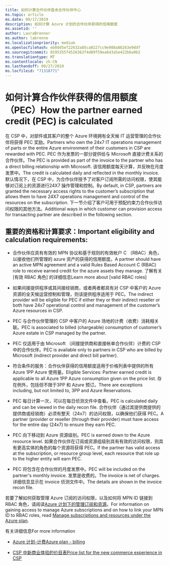 ```yaml
---
title: 如何计算合作伙伴盈余合作伙伴中心
ms.topic: article
ms.date: 09/17/2019
description: 如何计算 Azure 计划的合作伙伴获得的信用额度
ms.assetid: ''
author: LauraBrenner
ms.author: labrenne
ms.localizationpriority: medium
ms.openlocfilehash: eb0dd5ef22632a85ca0227cc9e988a88263e9ddf
ms.sourcegitcommit: 0195355f4526362f4d89f59ea643a5e422b6a9b2
ms.translationtype: MT
ms.contentlocale: zh-CN
ms.lasthandoff: 09/27/2019
ms.locfileid: "71318771"
---
```

# <a name="how-the-partner-earned-credit-pec-is-calculated"></a><span data-ttu-id="9ebc8-103">如何计算合作伙伴获得的信用额度（PEC）</span><span class="sxs-lookup"><span data-stu-id="9ebc8-103">How the partner earned credit (PEC) is calculated</span></span>


<span data-ttu-id="9ebc8-104">在 CSP 中，对部件或其客户的整个 Azure 环境拥有全天候 IT 运营管理的合作伙伴将获得 PEC 奖励。</span><span class="sxs-lookup"><span data-stu-id="9ebc8-104">Partners who own the 24x7 IT operations management of parts or the entire Azure environment of their customers in CSP are rewarded with PEC.</span></span> <span data-ttu-id="9ebc8-105">PEC 作为发票的一部分提供给与 Microsoft 直接计费关系的合作伙伴。</span><span class="sxs-lookup"><span data-stu-id="9ebc8-105">The PEC is provided as part of the invoice to the partner who has a direct billing relationship with Microsoft.</span></span> <span data-ttu-id="9ebc8-106">该信用额度每天计算，并反映在月度发票中。</span><span class="sxs-lookup"><span data-stu-id="9ebc8-106">The credit is calculated daily and reflected in the monthly invoice.</span></span> <span data-ttu-id="9ebc8-107">默认情况下，在 CSP 中，为合作伙伴授予了对客户订阅所需的访问权限，使其能够对订阅上的资源进行24X7 操作管理和控制。</span><span class="sxs-lookup"><span data-stu-id="9ebc8-107">By default, in CSP, partners are granted the necessary access rights to the customer’s subscription that allows them to have 24X7 operations management and control of the resources on the subscription.</span></span> <span data-ttu-id="9ebc8-108">下一节介绍了客户可用于预配约束力合作伙伴访问权限的其他方法。</span><span class="sxs-lookup"><span data-stu-id="9ebc8-108">Additional ways in which customer can provision access for transacting partner are described in the following section.</span></span>   


## <a name="important-eligibility-and-calculation-requirements"></a><span data-ttu-id="9ebc8-109">重要的资格和计算要求：</span><span class="sxs-lookup"><span data-stu-id="9ebc8-109">Important eligibility and calculation requirements:</span></span>

- <span data-ttu-id="9ebc8-110">合作伙伴应具有有效的 MPN 协议和基于规则的有效帐户 C （RBAC）角色，以接收他们所管理的 azure 资产的获得的信用额度。</span><span class="sxs-lookup"><span data-stu-id="9ebc8-110">A partner should have an active MPN agreement and a valid Rules Based Account C (RBAC) role to receive earned credit for the azure assets they manage.</span></span> <span data-ttu-id="9ebc8-111">了解有关 [有效 RBAC 角色] 的详细信息</span><span class="sxs-lookup"><span data-stu-id="9ebc8-111">Learn more about [valid RBAC roles]</span></span>

- <span data-ttu-id="9ebc8-112">如果间接提供程序或其间接经销商，或者两者都具有对 CSP 中客户的 Azure 资源的全天候运营控制和管理，则该提供程序适用于 PEC。</span><span class="sxs-lookup"><span data-stu-id="9ebc8-112">The indirect provider will be eligible for PEC if either they or their indirect reseller or both have 24x7 operational control and management of the customer’s Azure resources in CSP.</span></span>

- <span data-ttu-id="9ebc8-113">PEC 与合作伙伴管理的 CSP 中客户的 Azure 场地的计费（收费）消耗相关联。</span><span class="sxs-lookup"><span data-stu-id="9ebc8-113">PEC is associated to billed (chargeable) consumption of customer’s Azure estate in CSP managed by the partner.</span></span> 

- <span data-ttu-id="9ebc8-114">PEC 仅适用于由 Microsoft （间接提供商和直接帐单合作伙伴）计费的 CSP 中的合作伙伴。</span><span class="sxs-lookup"><span data-stu-id="9ebc8-114">PEC is available only to partners in CSP who are billed by Microsoft (indirect provider and direct bill partner).</span></span>

- <span data-ttu-id="9ebc8-115">符合条件的服务：合作伙伴获得的信用额度适用于价格列表中提供的所有 Azure 1PP Azure 使用量。</span><span class="sxs-lookup"><span data-stu-id="9ebc8-115">Eligible Services: Partner earned credit is applicable to all Azure 1PP Azure consumption given on the price list.</span></span> <span data-ttu-id="9ebc8-116">存在例外，包括但不限于3PP 和 Azure 预订。</span><span class="sxs-lookup"><span data-stu-id="9ebc8-116">There are exceptions including, but not limited to, 3PP and Azure Reservations.</span></span>

- <span data-ttu-id="9ebc8-117">PEC 每日计算一次，可以在每日侦测文件中查看。</span><span class="sxs-lookup"><span data-stu-id="9ebc8-117">PEC is calculated daily and can be viewed in the daily recon file.</span></span> <span data-ttu-id="9ebc8-118">合作伙伴（通过其提供商提供的提供商或经销商）必须有整天（24x7）的访问权限，以确保他们获得 PEC。</span><span class="sxs-lookup"><span data-stu-id="9ebc8-118">A partner (provider or reseller (through their provider) must have access for the entire day (24x7) to ensure they earn PEC.</span></span>

- <span data-ttu-id="9ebc8-119">PEC 向下移动到 Azure 资源级别。</span><span class="sxs-lookup"><span data-stu-id="9ebc8-119">PEC is earned down to the Azure resource level.</span></span> <span data-ttu-id="9ebc8-120">如果合作伙伴在订阅或资源组级别具有有效的访问权限，则具有更高实体的角色的每个资源将获得 PEC。</span><span class="sxs-lookup"><span data-stu-id="9ebc8-120">If the partner has valid access at the subscription, or resource group level, each resource that role up to the higher entity will earn PEC.</span></span> 

- <span data-ttu-id="9ebc8-121">PEC 将包含在合作伙伴的月度发票中。</span><span class="sxs-lookup"><span data-stu-id="9ebc8-121">PEC will be included on the partner's monthly invoice.</span></span> <span data-ttu-id="9ebc8-122">发票是收费的。</span><span class="sxs-lookup"><span data-stu-id="9ebc8-122">The invoice is net of charges.</span></span> <span data-ttu-id="9ebc8-123">详细信息显示在 invoice 侦测文件中。</span><span class="sxs-lookup"><span data-stu-id="9ebc8-123">The details are shown in the invoice recon file.</span></span>

<span data-ttu-id="9ebc8-124">若要了解如何获取管理 Azure 订阅的访问权限，以及如何将 MPN ID 链接到 RBAC 角色，请阅读[Azure 计划下的管理订阅和资源](azure-plan-manage.md)。</span><span class="sxs-lookup"><span data-stu-id="9ebc8-124">For information on gaining access to manage Azure subscriptions and on how to link your MPN ID to RBAC roles, read [Manage subscriptions and resources under the Azure plan](azure-plan-manage.md).</span></span>

<span data-ttu-id="9ebc8-125">有关详细信息</span><span class="sxs-lookup"><span data-stu-id="9ebc8-125">For more information</span></span>

- [<span data-ttu-id="9ebc8-126">Azure 计划-计费</span><span class="sxs-lookup"><span data-stu-id="9ebc8-126">Azure plan - billing</span></span>](azure-plan-billing.md)

- [<span data-ttu-id="9ebc8-127">CSP 中新商业体验的价目表</span><span class="sxs-lookup"><span data-stu-id="9ebc8-127">Price list for the new commerce experience in CSP </span></span>](azure-plan-price-list.md)